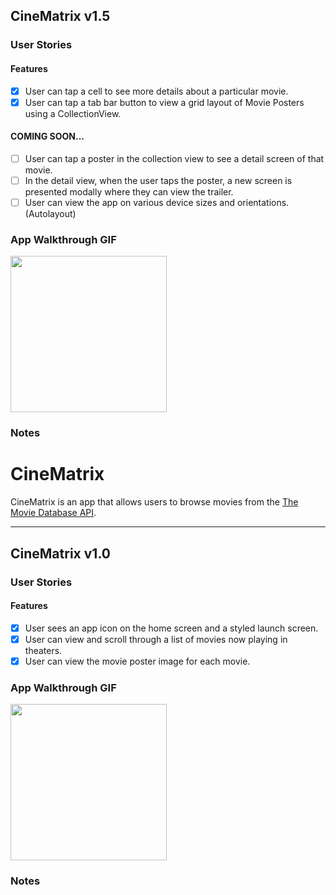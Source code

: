
## CineMatrix v1.5

### User Stories

#### Features 
- [x] User can tap a cell to see more details about a particular movie.
- [x] User can tap a tab bar button to view a grid layout of Movie Posters using a CollectionView.

#### COMING SOON...
- [ ] User can tap a poster in the collection view to see a detail screen of that movie.
- [ ] In the detail view, when the user taps the poster, a new screen is presented modally where they can view the trailer.
- [ ] User can view the app on various device sizes and orientations. (Autolayout)

### App Walkthrough GIF

<img src="http://g.recordit.co/gYeF0dVQCM.gif" width=250><br>

### Notes
<!--
While working on the project, I faced several issues:
- Invoked an odd error due to a silly typo
- Encountered another odd error that made me restart from my previous state using git reset
-->
# CineMatrix

CineMatrix is an app that allows users to browse movies from the [The Movie Database API](https://developers.themoviedb.org/3/getting-started/introduction).

---

## CineMatrix v1.0

### User Stories

#### Features 
- [x] User sees an app icon on the home screen and a styled launch screen.
- [x] User can view and scroll through a list of movies now playing in theaters.
- [x] User can view the movie poster image for each movie.

<!--- [ ] (1pt) Run your app on a real device.-->

### App Walkthrough GIF

<img src="http://g.recordit.co/mLEt6C67j0.gif" width=250><br>

### Notes
<!--While working on the app, I didn't really face any difficult challenges. One thing I really enjoyed was using an API to feed data into my project. I also liked working with Pods to integrate an external library to my project.--!>
